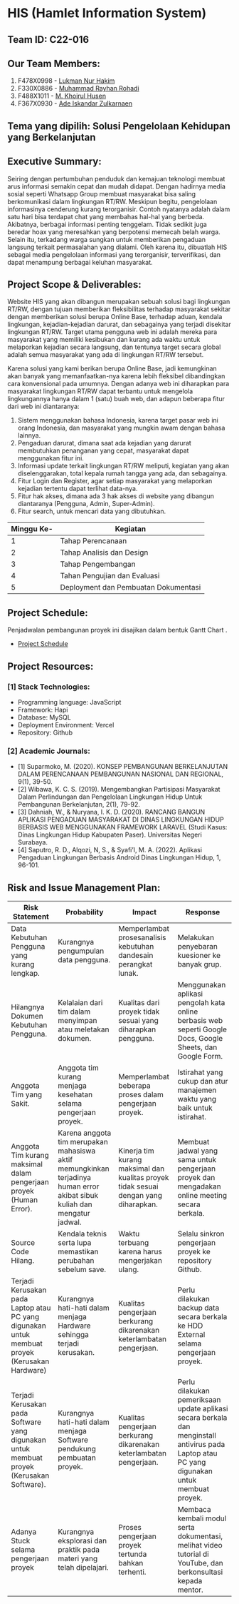 # HIS (Hamlet Information System)

## Team ID: C22-016

## Our Team Members:

1. F478X0998 - [Lukman Nur Hakim](https://www.linkedin.com/in/lukman-nur-hakim)
2. F330X0886 - [Muhammad Rayhan Rohadi](https://www.linkedin.com/in/mrayhanr4869/)
3. F488X1011 - [M. Khoirul Husen](https://www.linkedin.com/in/hoirulhusen08/)
4. F367X0930 - [Ade Iskandar Zulkarnaen](https://www.linkedin.com/in/adeiskandarzulkarnaen/)

## Tema yang dipilih: Solusi Pengelolaan Kehidupan yang Berkelanjutan

## Executive Summary:

Seiring dengan pertumbuhan penduduk dan kemajuan teknologi membuat arus informasi
semakin cepat dan mudah didapat. Dengan hadirnya media sosial seperti Whatsapp Group
membuat masyarakat bisa saling berkomunikasi dalam lingkungan RT/RW. Meskipun begitu,
pengelolaan informasinya cenderung kurang terorganisir. Contoh nyatanya adalah dalam satu
hari bisa terdapat chat yang membahas hal-hal yang berbeda. Akibatnya, berbagai informasi
penting tenggelam. Tidak sedikit juga beredar hoax yang meresahkan yang berpotensi memecah
belah warga. Selain itu, terkadang warga sungkan untuk memberikan pengaduan langsung terkait
permasalahan yang dialami. Oleh karena itu, dibuatlah HIS sebagai media pengelolaan informasi
yang terorganisir, terverifikasi, dan dapat menampung berbagai keluhan masyarakat.

## Project Scope & Deliverables:

Website HIS yang akan dibangun merupakan sebuah solusi bagi lingkungan RT/RW, dengan
tujuan memberikan fleksibilitas terhadap masyarakat sekitar dengan memberikan solusi berupa
Online Base, terhadap aduan, kendala lingkungan, kejadian-kejadian darurat, dan sebagainya
yang terjadi disekitar lingkungan RT/RW. Target utama pengguna web ini adalah mereka para
masyarakat yang memiliki kesibukan dan kurang ada waktu untuk melaporkan kejadian secara
langsung, dan tentunya target secara global adalah semua masyarakat yang ada di lingkungan
RT/RW tersebut.

Karena solusi yang kami berikan berupa Online Base, jadi kemungkinan akan banyak yang
memanfaatkan-nya karena lebih fleksibel dibandingkan cara konvensional pada umumnya.
Dengan adanya web ini diharapkan para masyarakat lingkungan RT/RW dapat terbantu untuk
mengelola lingkungannya hanya dalam 1 (satu) buah web, dan adapun beberapa fitur dari web
ini diantaranya:

1. Sistem menggunakan bahasa Indonesia, karena target pasar web ini orang Indonesia, dan
   masyarakat yang mungkin awam dengan bahasa lainnya.
2. Pengaduan darurat, dimana saat ada kejadian yang darurat membutuhkan penanganan yang
   cepat, masyarakat dapat menggunakan fitur ini.
3. Informasi update terkait lingkungan RT/RW meliputi, kegiatan yang akan diselenggarakan,
   total kepala rumah tangga yang ada, dan sebagainya.
4. Fitur Login dan Register, agar setiap masyarakat yang melaporkan kejadian tertentu dapat
   terlihat data-nya.
5. Fitur hak akses, dimana ada 3 hak akses di website yang dibangun diantaranya (Pengguna,
   Admin, Super-Admin).
6. Fitur search, untuk mencari data yang dibutuhkan.

| Minggu Ke- | Kegiatan                             |
| ---------- | ------------------------------------ |
| 1          | Tahap Perencanaan                    |
| 2          | Tahap Analisis dan Design            |
| 3          | Tahap Pengembangan                   |
| 4          | Tahan Pengujian dan Evaluasi         |
| 5          | Deployment dan Pembuatan Dokumentasi |

## Project Schedule:

Penjadwalan pembangunan proyek ini disajikan dalam bentuk Gantt Chart .

- [Project Schedule](https://docs.google.com/spreadsheets/d/1Mn2bfPkrBigJEu-bthX4ngcSNvxn0v645uQGvoBYxMU/edit#gid=0)

## Project Resources:

### [1] Stack Technologies:

- Programming language: JavaScript
- Framework: Hapi
- Database: MySQL
- Deployment Environment: Vercel
- Repository: Github

### [2] Academic Journals:

- [1] Suparmoko, M. (2020). KONSEP PEMBANGUNAN BERKELANJUTAN DALAM PERENCANAAN
PEMBANGUNAN NASIONAL DAN REGIONAL, 9(1), 39-50.
- [2] Wibawa, K. C. S. (2019). Mengembangkan Partisipasi Masyarakat Dalam Perlindungan dan
Pengelolaan Lingkungan Hidup Untuk Pembangunan Berkelanjutan, 2(1), 79-92.
- [3] Dahniah, W., & Nuryana, I. K. D. (2020). RANCANG BANGUN APLIKASI PENGADUAN
MASYARAKAT DI DINAS LINGKUNGAN HIDUP BERBASIS WEB MENGGUNAKAN FRAMEWORK
LARAVEL (Studi Kasus: Dinas Lingkungan Hidup Kabupaten Paser). Universitas Negeri Surabaya.
- [4] Saputro, R. D., Alqozi, N, S., & Syafi’I, M. A. (2022). Aplikasi Pengaduan Lingkungan Berbasis
Android Dinas Lingkungan Hidup, 1, 96-101.


## Risk and Issue Management Plan:

| Risk Statement                                                       | Probability                                                                                          | Impact                                                                                     | Response                                                                                             |
| ------------------------------------------------------------- | ------------------------------------------------------------------------------------------------- | ------------------------------------------------------------------------------------------ | ------------------------------------------------------------------------------------------------------------- |
| Data Kebutuhan Pengguna yang kurang lengkap.                                          | Kurangnya pengumpulan data pengguna.                             | Memperlambat prosesanalisis kebutuhan dandesain perangkat lunak.                       | Melakukan penyebaran kuesioner ke banyak grup.                                         |
| Hilangnya Dokumen Kebutuhan Pengguna.                  | Kelalaian dari tim dalam menyimpan atau meletakan dokumen.                                                         | Kualitas dari proyek tidak sesuai yang diharapkan pengguna.                           | Menggunakan aplikasi pengolah kata online berbasis web seperti Google Docs, Google Sheets, dan Google Form.                                                                               |
|    Anggota Tim yang Sakit.                                    |    Anggota tim kurang menjaga kesehatan selama pengerjaan proyek.                                 | Memperlambat beberapa proses dalam pengerjaan proyek. | Istirahat yang cukup dan atur manajemen waktu yang baik untuk istirahat.  |   |  
Anggota Tim kurang maksimal dalam pengerjaan proyek (Human Error).                            |  Karena anggota tim merupakan mahasiswa aktif memungkinkan terjadinya human error akibat sibuk kuliah dan mengatur jadwal.                                            |        Kinerja tim kurang maksimal dan kualitas proyek tidak sesuai dengan yang diharapkan.               |   Membuat jadwal yang sama untuk pengerjaan proyek dan mengadakan online meeting secara berkala.                        |
|                Source Code Hilang.                        |       Kendala teknis serta lupa memastikan perubahan sebelum save.  |   Waktu terbuang karena harus mengerjakan ulang. | Selalu sinkron pengerjaan proyek ke repository Github.  |                                                     |
| Terjadi Kerusakan pada Laptop atau PC yang digunakan untuk membuat proyek (Kerusakan Hardware) | Kurangnya hati-hati dalam menjaga Hardware sehingga terjadi kerusakan. | Kualitas pengerjaan berkurang dikarenakan keterlambatan pengerjaan.                                             | Perlu dilakukan backup data secara berkala ke HDD External selama pengerjaan proyek. | 
| Terjadi Kerusakan pada Software yang digunakan untuk membuat proyek (Kerusakan Software).           | Kurangnya hati-hati dalam menjaga Software pendukung pembuatan proyek.             | Kualitas pengerjaan berkurang dikarenakan keterlambatan pengerjaan.              | Perlu dilakukan pemeriksaan update aplikasi secara berkala dan menginstall antivirus pada Laptop atau PC yang digunakan untuk membuat proyek.                                                       |
| Adanya Stuck selama pengerjaan proyek     |Kurangnya eksplorasi dan praktik pada materi yang telah dipelajari.           |Proses pengerjaan proyek tertunda bahkan terhenti.                       | Membaca kembali modul serta dokumentasi, melihat video tutorial di YouTube, dan berkonsultasi kepada mentor.        |

 
